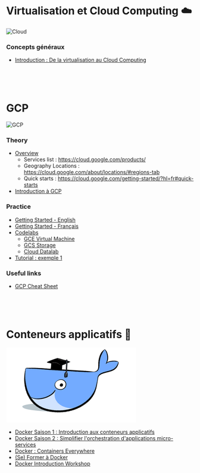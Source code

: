 # Virtualisation et Cloud Computing :cloud:

![Cloud](https://pbs.twimg.com/media/BxB3k23IIAAEwOk.png)

### Concepts généraux
- [Introduction : De la virtualisation au Cloud Computing](https://yogeek.github.io/enseignement/Introduction_Virtualisation_CloudComputing/)  

<br />
<br />
<br />

# GCP

![GCP](https://www.cloudhealthtech.com/sites/default/files/logo-gcp_350px.png:small)

### Theory
- [Overview](https://cloud.google.com/docs/overview/)
  - Services list : https://cloud.google.com/products/
  - Geography Locations : https://cloud.google.com/about/locations/#regions-tab
  - Quick starts : https://cloud.google.com/getting-started/?hl=fr#quick-starts
- [Introduction à GCP](https://fr.slideshare.net/PulkitGupta81/introduction-to-gcp-google-cloud-platform?qid=b440a69e-5d9e-4fdb-807c-4b78051b8cad)

### Practice

- [Getting Started - English](https://cloud.google.com/getting-started/) 
- [Getting Started - Français](https://cloud.google.com/getting-started/?hl=fr)
- [Codelabs](https://codelabs.developers.google.com/)
  - [GCE Virtual Machine](https://codelabs.developers.google.com/codelabs/cloud-create-a-vm)
  - [GCS Storage](https://codelabs.developers.google.com/codelabs/es003l-storage)
  - [Cloud Datalab](https://codelabs.developers.google.com/codelabs/cpb100-datalab)
- [Tutorial : exemple 1](http://cs231n.github.io/gce-tutorial/)

### Useful links
- [GCP Cheat Sheet](https://drive.google.com/open?id=1OkFbizpnc_iyzcApqRrqsNtUVazKJDtCyH5vw3352xM)

<br />
<br />
<br />

# Conteneurs applicatifs :whale:

![Docker Learner](img/docker-learner.png?raw=true)

- [Docker Saison 1 : Introduction aux conteneurs applicatifs](https://slides.com/guillaumedupin/docker-2-2)
- [Docker Saison 2 : Simplifier l'orchestration d'applications micro-services](https://slides.com/guillaumedupin/docker-2-2-3)
- [Docker : Containers Everywhere](https://slides.com/guillaumedupin/docker-2-2-4)
- [(Se) Former à Docker](https://slides.com/guillaumedupin/docker-2-2-4-7)
- [Docker Introduction Workshop](https://slides.com/guillaumedupin/docker-2-2-7)
